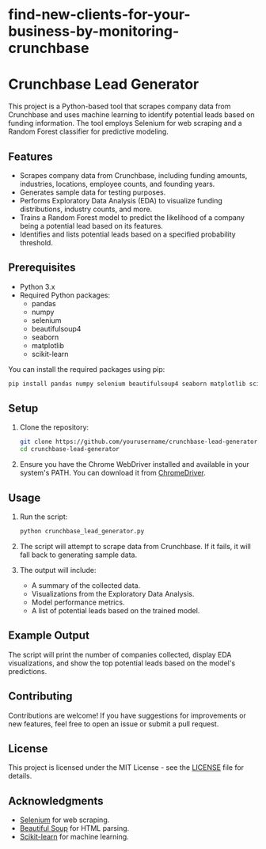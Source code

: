 # find-new-clients-for-your-business-by-monitoring-crunchbase

# Crunchbase Lead Generator

This project is a Python-based tool that scrapes company data from Crunchbase and uses machine learning to identify potential leads based on funding information. The tool employs Selenium for web scraping and a Random Forest classifier for predictive modeling.

## Features

- Scrapes company data from Crunchbase, including funding amounts, industries, locations, employee counts, and founding years.
- Generates sample data for testing purposes.
- Performs Exploratory Data Analysis (EDA) to visualize funding distributions, industry counts, and more.
- Trains a Random Forest model to predict the likelihood of a company being a potential lead based on its features.
- Identifies and lists potential leads based on a specified probability threshold.

## Prerequisites

- Python 3.x
- Required Python packages:
  - pandas
  - numpy
  - selenium
  - beautifulsoup4
  - seaborn
  - matplotlib
  - scikit-learn

You can install the required packages using pip:

```bash
pip install pandas numpy selenium beautifulsoup4 seaborn matplotlib scikit-learn
```

## Setup

1. Clone the repository:

   ```bash
   git clone https://github.com/yourusername/crunchbase-lead-generator.git
   cd crunchbase-lead-generator
   ```

2. Ensure you have the Chrome WebDriver installed and available in your system's PATH. You can download it from [ChromeDriver](https://sites.google.com/chromium.org/driver/).

## Usage

1. Run the script:

   ```bash
   python crunchbase_lead_generator.py
   ```

2. The script will attempt to scrape data from Crunchbase. If it fails, it will fall back to generating sample data.

3. The output will include:
   - A summary of the collected data.
   - Visualizations from the Exploratory Data Analysis.
   - Model performance metrics.
   - A list of potential leads based on the trained model.

## Example Output

The script will print the number of companies collected, display EDA visualizations, and show the top potential leads based on the model's predictions.

## Contributing

Contributions are welcome! If you have suggestions for improvements or new features, feel free to open an issue or submit a pull request.

## License

This project is licensed under the MIT License - see the [LICENSE](LICENSE) file for details.

## Acknowledgments

- [Selenium](https://www.selenium.dev/) for web scraping.
- [Beautiful Soup](https://www.crummy.com/software/BeautifulSoup/) for HTML parsing.
- [Scikit-learn](https://scikit-learn.org/) for machine learning.

